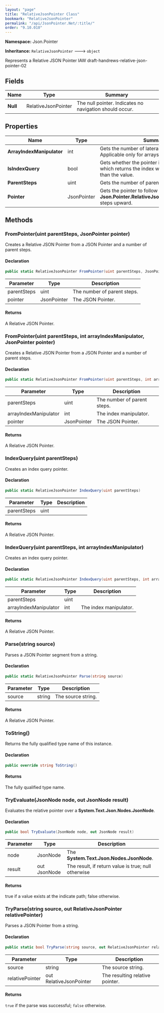 ```yaml
---
layout: "page"
title: "RelativeJsonPointer Class"
bookmark: "RelativeJsonPointer"
permalink: "/api/JsonPointer.Net/:title/"
order: "9.10.010"
---
```

**Namespace:** Json.Pointer

**Inheritance:**
`RelativeJsonPointer`
 🡒 
`object`

Represents a Relative JSON Pointer IAW draft-handrews-relative-json-pointer-02

## Fields

| Name | Type | Summary |
|---|---|---|
| **Null** | RelativeJsonPointer | The null pointer.  Indicates no navigation should occur. |

## Properties

| Name | Type | Summary |
|---|---|---|
| **ArrayIndexManipulator** | int | Gets the number of lateral steps to take.  Applicable only for arrays. |
| **IsIndexQuery** | bool | Gets whether the pointer is an index query, which returns the index within the parent rather than the value. |
| **ParentSteps** | uint | Gets the number of parent (root) steps to take. |
| **Pointer** | JsonPointer | Gets the pointer to follow after taking **Json.Pointer.RelativeJsonPointer.ParentSteps** steps upward. |

## Methods

### FromPointer(uint parentSteps, JsonPointer pointer)

Creates a Relative JSON Pointer from a JSON Pointer and a number of parent steps.

#### Declaration

```c#
public static RelativeJsonPointer FromPointer(uint parentSteps, JsonPointer pointer)
```

| Parameter | Type | Description |
|---|---|---|
| parentSteps | uint | The number of parent steps. |
| pointer | JsonPointer | The JSON Pointer. |


#### Returns

A Relative JSON Pointer.

### FromPointer(uint parentSteps, int arrayIndexManipulator, JsonPointer pointer)

Creates a Relative JSON Pointer from a JSON Pointer and a number of parent steps.

#### Declaration

```c#
public static RelativeJsonPointer FromPointer(uint parentSteps, int arrayIndexManipulator, JsonPointer pointer)
```

| Parameter | Type | Description |
|---|---|---|
| parentSteps | uint | The number of parent steps. |
| arrayIndexManipulator | int | The index manipulator. |
| pointer | JsonPointer | The JSON Pointer. |


#### Returns

A Relative JSON Pointer.

### IndexQuery(uint parentSteps)

Creates an index query pointer.

#### Declaration

```c#
public static RelativeJsonPointer IndexQuery(uint parentSteps)
```

| Parameter | Type | Description |
|---|---|---|
| parentSteps | uint |  |


#### Returns

A Relative JSON Pointer.

### IndexQuery(uint parentSteps, int arrayIndexManipulator)

Creates an index query pointer.

#### Declaration

```c#
public static RelativeJsonPointer IndexQuery(uint parentSteps, int arrayIndexManipulator)
```

| Parameter | Type | Description |
|---|---|---|
| parentSteps | uint |  |
| arrayIndexManipulator | int | The index manipulator. |


#### Returns

A Relative JSON Pointer.

### Parse(string source)

Parses a JSON Pointer segment from a string.

#### Declaration

```c#
public static RelativeJsonPointer Parse(string source)
```

| Parameter | Type | Description |
|---|---|---|
| source | string | The source string. |


#### Returns

A Relative JSON Pointer.

### ToString()

Returns the fully qualified type name of this instance.

#### Declaration

```c#
public override string ToString()
```


#### Returns

The fully qualified type name.

### TryEvaluate(JsonNode node, out JsonNode result)

Evaluates the relative pointer over a **System.Text.Json.Nodes.JsonNode**.

#### Declaration

```c#
public bool TryEvaluate(JsonNode node, out JsonNode result)
```

| Parameter | Type | Description |
|---|---|---|
| node | JsonNode | The **System.Text.Json.Nodes.JsonNode**. |
| result | out JsonNode | The result, if return value is true; null otherwise |


#### Returns

true if a value exists at the indicate path; false otherwise.

### TryParse(string source, out RelativeJsonPointer relativePointer)

Parses a JSON Pointer from a string.

#### Declaration

```c#
public static bool TryParse(string source, out RelativeJsonPointer relativePointer)
```

| Parameter | Type | Description |
|---|---|---|
| source | string | The source string. |
| relativePointer | out RelativeJsonPointer | The resulting relative pointer. |


#### Returns

`true` if the parse was successful; `false` otherwise.


